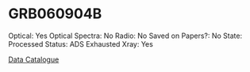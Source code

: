 # GRB060904B

Optical: Yes
Optical Spectra: No
Radio: No
Saved on Papers?: No
State: Processed
Status: ADS Exhausted
Xray: Yes

[Data Catalogue](GRB060904B%20b86e0bffcdd34e7ba5804260b97a20af/Data%20Catalogue%209a2ec7a152b245dc9a4ce0ddce3b17ed.csv)